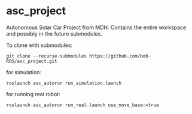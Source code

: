 # asc_project
Autonomous Solar Car Project from MDH. Contains the entire workspace and possibly in the future submodules.

To clone with submodules: 

`git clone --recurse-submodules https://github.com/bob-ROS/asc_project.git`

for simulation:

`roslaunch asc_autorun run_simulation.launch`

for running real robot:

`roslaunch asc_autorun run_real.launch use_move_base:=true`
